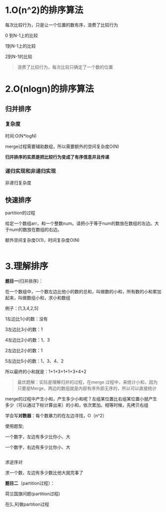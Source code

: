 # 1.O(n^2)的排序算法

每次比较行为，只是让一个位置的数有序，浪费了比较行为



0 到N-1上的比较

1到N-1上的比较

2到N-1的比较

> 浪费了比较行为，每次比较只确定了一个数的位置

# 2.O(nlogn)的排序算法

## 归并排序

### 复杂度

时间:O(N*logN)

merge过程需要辅助数组，所以需要额外的空间复杂度O(N)

**归并排序的实质是把比较行为变成了有序信息并且传递**

### 递归实现和非递归实现



非递归复杂度



## 快速排序

partition的过程

给定一个数组arr，和一个整数num。请把小于等于num的数放在数组的左边。大于num的数放在数组的右边。

额外空间复杂度O(1)，时间复杂度O(N)

```java

```



# 3.理解排序



**题目一**(归并排序)：

在一个数组中，一个数左边比他小的数的总和，叫做数的小和，所有数的小和累加起来，叫做数组小和，求小和数组

例子：[1,3,4,2,5]

1左边比1小的数：没有

3左边比3小的数：1

4左边比2小的数：1、3

2左边比2小的数：1

5左边比5小的数：1、3、4、2

所以最终的小和就是：1+1+3+1+1+3+4+2

> 最优题解：实际是理解归并的过程，在merge 过程中，来统计小和，因为只要是Merge，两边的数组就是内部有序外部无序的，所以可以直接统计

merge的过程中产生小和，产生多少小和呢？左组某位置比右组某位置小就产生多少（可以通过下标计算出来）的小和，依次累加。相等时候，先拷贝右组

学会写**对数器**：每个数暴力的在左边寻找，O（n^2）



使用题型;

一个数字，左边有多少比你小、大

一个数字，右边有多少比你小、大

```java

```



求逆序对

求一个数，左边有多少数比他大就完事了





**题目二**（partition过程）：

荷兰国旗问题(partition过程)

在[L,R]做partition过程

